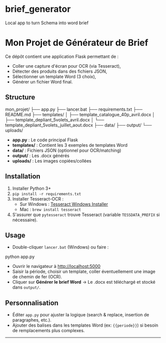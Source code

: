 # brief_generator
Local app to turn Schema into word brief

# Mon Projet de Générateur de Brief

Ce dépôt contient une application Flask permettant de :

- Coller une capture d'écran pour OCR (via Tesseract),
- Détecter des produits dans des fichiers JSON,
- Sélectionner un template Word (3 choix),
- Générer un fichier Word final.

## Structure

mon_projet/ 
├── app.py 
├── lancer.bat 
├── requirements.txt 
├── README.md 
├── templates/ 
  │ ├── template_catalogue_40p_avril.docx 
  │ ├── template_depliant_5volets_avril.docx 
  │ └── template_depliant_5volets_juillet_aout.docx 
├── data/ 
  ├── output/ 
  └── uploads/


- **app.py** : Le code principal Flask
- **templates/** : Contient les 3 exemples de templates Word
- **data/** : Fichiers JSON (optionnel pour OCR/matching)
- **output/** : Les .docx générés
- **uploads/** : Les images copiées/collées

## Installation

1. Installer Python 3+
2. `pip install -r requirements.txt`
3. Installer Tesseract-OCR :
   - Sur Windows : [Tesseract Windows Installer](https://github.com/UB-Mannheim/tesseract/wiki)
   - Mac : `brew install tesseract`
4. S'assurer que `pytesseract` trouve Tesseract (variable `TESSDATA_PREFIX` si nécessaire).

## Usage

- Double-cliquer `lancer.bat` (Windows) ou faire :

python app.py


- Ouvrir le navigateur à [http://localhost:5000](http://localhost:5000)
- Saisir la période, choisir un template, coller éventuellement une image de chemin de fer (OCR).
- Cliquer sur **Générer le brief Word** → Le .docx est téléchargé et stocké dans `output/`.

## Personnalisation

- Éditer `app.py` pour ajuster la logique (search & replace, insertion de paragraphes, etc.).
- Ajouter des balises dans les templates Word (ex: `{{periode}}`) si besoin de remplacements plus complexes.

---
